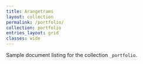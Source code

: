 ```yaml
---
title: Arangetrams
layout: collection
permalink: /portfolio/
collection: portfolio
entries_layout: grid
classes: wide
---
```


Sample document listing for the collection `_portfolio`.
